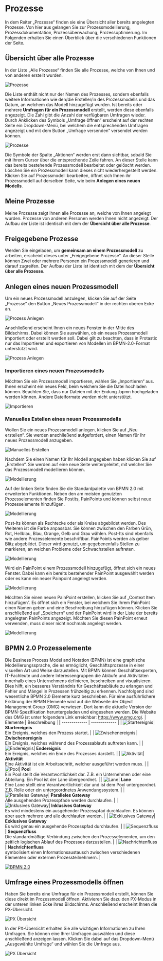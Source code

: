 
# Prozesse
In dem Reiter „Prozesse“ finden sie eine Übersicht aller bereits angelegten Prozesse. Von hier aus gelangen Sie zur Prozessmodellierung, Prozessdokumentation, Prozessüberwachung, Prozessoptimierung. Im Folgenden erhalten Sie einen Überblick über die verschiedenen Funktionen der Seite.

## Übersicht über alle Prozesse
In der Liste „Alle Prozesse“ finden Sie alle Prozesse, welche von Ihnen und von anderen erstellt wurden.

![Prozesse](/assets/images/screenshots/process1.png "Prozesse Übersicht")

Die Liste enthält nicht nur der Namen des Prozesses, sondern ebenfalls weitere Informationen wie den/die Ersteller/in des Prozessmodells und das Datum, an welchem das Modell hinzugefügt wurden. Ist bereits oder mehrere **Umfragen für ein Prozessmodell** erstellt, werden diese ebenfalls angezeigt. Die Zahl gibt die Anzahl der verfügbaren Umfragen wieder. Durch Anklicken des Symbols „Umfrage öffnen“ erscheint auf der rechten Seite ein Dropdown-Menü, bei welchem die entsprechenden Umfragen angezeigt und mit dem Button „Umfrage versenden“ versendet werden können.

![Prozesse](/assets/images/screenshots/process2.png "Prozesse")

Die Symbole der Spalte „Aktionen“ werden erst dann sichtbar, sobald Sie mit Ihrem Cursor über die entsprechende Zeile fahren. An dieser Stelle kann das bereits bestehende Prozessmodell bearbeitet oder gelöscht werden. Löschen Sie ein Prozessmodell kann dieses nicht wiederhergestellt werden. Klicken Sie auf Prozessmodell bearbeiten, öffnet sich Ihnen ihr Prozessmodell auf derselben Seite, wie beim **Anlegen eines neuen Modells**.


## Meine Prozesse
Meine Prozesse zeigt Ihnen alle Prozesse an, welche von Ihnen angelegt wurden. Prozesse von anderen Personen werden Ihnen nicht angezeigt. Der Aufbau der Liste ist identisch mit dem der **Übersicht über alle Prozesse**.


## Freigegebene Prozesse
Werden Sie eingeladen, um **gemeinsam an einem Prozessmodell** zu arbeiten, erscheint dieses unter „Freigegebene Prozesse“. An dieser Stelle können Zwei oder mehrere Personen ein Prozessmodell generieren und darauf zugreifen. Der Aufbau der Liste ist identisch mit dem der **Übersicht über alle Prozesse**.

## Anlegen eines neuen Prozessmodell
Um ein neues Prozessmodell anzulegen, klicken Sie auf der Seite „Prozesse“ den Button „Neues Prozessmodell“ in der rechten oberen Ecke an.

![Prozess Anlegen](/assets/images/screenshots/process3.png "Prozess Anlegen")

Anschließend erscheint Ihnen ein neues Fenster in der Mitte des Bildschirms. Dabei können Sie auswählen, ob ein neues Prozessmodell importiert oder erstellt werden soll. Dabei gilt zu beachten, dass in Protastic nur das Importieren und exportieren von Modellen im BPMN-2.0-Format unterstützt wird.

![Prozess Anlegen](/assets/images/screenshots/process4.png "Prozess Anlegen")

### Importieren eines neuen Prozessmodells
Möchten Sie ein Prozessmodell importieren, wählen Sie „Importieren“ aus. Ihnen erscheint ein neues Feld, beim welchem Sie die Datei hochladen können. Beachten Sie, dass nur Dateien mit der Endung .bpmn hochgeladen werden können. Andere Dateiformate werden nicht unterstützt.

![Importieren](/assets/images/screenshots/process5.png "Importieren")


### Manuelles Estellen eines neuen Prozessmodells
Wollen Sie ein neues Prozessmodell anlegen, klicken Sie auf „Neu erstellen“. Sie werden anschließend aufgefordert, 
einen Namen für Ihr neues Prozessmodell anzugeben.

![Manuelles Erstellen](/assets/images/screenshots/process6.png "Manuelles Erstellen")

Nachdem Sie einen Namen für Ihr Modell angegeben haben klicken Sie auf „Erstellen“. Sie werden auf eine neue Seite weitergeleitet, mit welcher Sie das Prozessmodell modellieren können.

![Modellierung](/assets/images/screenshots/process7.png "Modellierung")

Auf der linken Seite finden Sie die Standardpalette von BPMN 2.0 mit erweiterten Funktionen. Neben den am meisten genutzten Prozesselementen finden Sie PostIts, PainPoints und können selbst neue Prozesselemente hinzufügen.

![Modellierung](/assets/images/screenshots/process8.png "Modellierung")

Post-Its können als Rechtecke oder als Kreise abgebildet werden. Des Weiteren ist die Farbe anpassbar. Sie können 
zwischen den Farben Grün, Rot, Hellblau, Blau, Orange, Gelb und Grau wählen. Post-Its sind ebenfalls wie andere 
Prozesselemente beschriftbar.
PainPoints werden als gelber Blitz abgebildet. Dieser wird genutzt, um gegebenenfalls Stellen zu markieren, an 
welchen Probleme oder Schwachstellen auftreten.

![Modellierung](/assets/images/screenshots/process9.png "Modellierung")

Wird ein PainPoint einem Prozessmodell hinzugefügt, öffnet sich ein neues Fenster. Dabei kann ein bereits bestehender PainPoint ausgewählt werden oder es kann ein neuer Painpoint angelegt werden.

![Modellierung](/assets/images/screenshots/process10.png "Modellierung")

Möchten Sie einen neuen PainPoint erstellen, klicken Sie auf „Context Item hinzufügen“. Es öffnet sich ein Fenster, bei welchem Sie Ihrem PainPoint einen Namen geben und eine Beschreibung hinzufügen können. Klicken Sie anschließend auf „Speichern“ und der PainPoint wird in der Liste der bereits angelegten PainPoints angezeigt. Möchten Sie diesen PainPoint erneut verwenden, muss dieser nicht nochmals angelegt werden.

![Modellierung](/assets/images/screenshots/process11.png "Modellierung")


## BPMN 2.0 Prozesselemente
Die Business Process Model and Notation (BPMN) ist eine graphische Modellierungssprache, die es ermöglicht, Geschäftsprozesse in einer visuellen Art und Weise darzustellen. Mit BPMN können Geschäftsexperten, IT-Fachleute und andere Interessengruppen die Abläufe und Aktivitäten innerhalb eines Unternehmens definieren, beschreiben und visualisieren. Dies hilft, ein besseres Verständnis für Geschäftsabläufe zu erlangen und Fehler und Mängel in Prozessen frühzeitig zu erkennen.
Nachfolgend sind wesentliche BPMN 2.0 Elemente kurz beschrieben. Für eine ausführlichere Erklärung der BPMN Elemente wird auf die Webseite der Object Management Group (OMG) verwiesen.  Dort kann die aktuelle Version der BPMN-Spezifikation heruntergeladen und eingesehen werden. Die Website des OMG ist unter folgendem Link erreichbar: https://www.omg.org/.
| Elemente      | Beschreibung |
| ------------- | ------------- |
| ![Startereignis](/assets/images/element1.png "Startereignis")| **Startereignis** <br/> Ein Ereignis, welches den Prozess startet.        |
| ![Zwischenereignis](/assets/images/element2.png "Zwischenereignis")| **Zwischenereignis** <br/> Ein Ereignis, welches während des Prozessablaufs auftreten kann.         |
| ![Endereignis](/assets/images/element3.png "Endereignis")| **Endereignis** <br/> Ein Ereignis, welches ein Ende des Prozesses darstellt.         |
| ![Aktivität](/assets/images/element4.png "Aktivität")| **Aktivität** <br/> Eine Aktivität ist ein Arbeitsschritt, welcher ausgeführt werden muss.      |
| ![Pool](/assets/images/element5.png "Pool")| **Pool** <br/> Ein Pool stellt die Verantwortlichkeit dar. Z.B. ein Unternehmen oder eine Abteilung. Ein Pool ist der Lane übergeordnet. |
| ![Lane](/assets/images/element6.png "Lane")| **Lane** <br/> Eine Lane stellt eine Verantwortlichkeit dar und ist dem Pool untergeordnet. Z.B. Rolle oder ein untergeordnetes Anwendungssystem. |
| ![Paralleles Gateway](/assets/images/element7.png "Paralleles Gateway")| **Paralleles Gateway** <br/> Alle ausgehenden Prozesspfade werden durchlaufen. |
| ![Inklusives Gateway](/assets/images/element8.png "Inklusives Gateway")| **Inklusives Gateway** <br/> Es wird mindestens ein ausgehender Prozesspfad durchlaufen. Es können aber auch mehrere und alle durchlaufen werden. |
| ![Exklusives Gateway](/assets/images/element9.png "Exklusives Gateway")| **Exklusives Gateway** <br/> Es wird genau ein ausgehende Prozesspfad durchlaufen. |
| ![Sequenzfluss](/assets/images/element10.png "Sequenzfluss")| **Sequenzfluss** <br/> Die standardmäßige Verbindung zwischen den Prozesselementen, um den zeitlich logischen Ablauf des Prozesses darzustellen. |
| ![Nachrichtenfluss](/assets/images/element11.png "Nachrichtenfluss")| **Nachrichtenfluss** <br/> symbolisiert einen Informationsaustausch zwischen verschiedenen Elementen oder externen Prozessteilnehmern. |

[![BPMN 2.0](/assets/images/bpmn.png "BPMN 2.0")](http://bpmn.de/poster)


## Umfrage eines Prozessmodells öffnen
Haben Sie bereits eine Umfrage für ein Prozessmodell erstellt, können Sie diese direkt im Prozessmodell öffnen. Aktivieren Sie dazu den PX-Modus in der unteren linken Ecke ihres Bildschirms. Anschließend erscheint Ihnen die PX-Übersicht.

![PX Übersicht](/assets/images/screenshots/process12.png "PX Übersicht")

In der PX-Übersicht erhalten Sie alle wichtigen Informationen zu Ihren Umfragen. Sie können eine Ihrer Umfragen auswählen und diese anschließend anzeigen lassen. Klicken Sie dabei auf das Dropdown-Menü „Ausgewählte Umfrage“ und wählen Sie die Umfrage aus.

![PX Übersicht](/assets/images/screenshots/process13.png "PX Übersicht")
